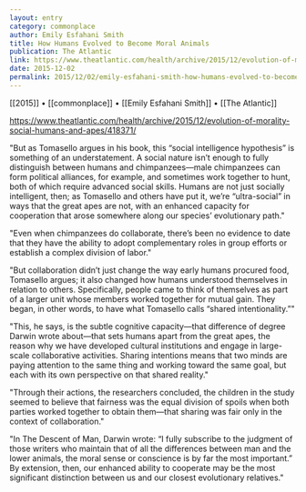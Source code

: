 ```yaml
---
layout: entry
category: commonplace
author: Emily Esfahani Smith
title: How Humans Evolved to Become Moral Animals
publication: The Atlantic
link: https://www.theatlantic.com/health/archive/2015/12/evolution-of-morality-social-humans-and-apes/418371/
date: 2015-12-02
permalink: 2015/12/02/emily-esfahani-smith-how-humans-evolved-to-become-moral-animals
---
```


[[2015]] • [[commonplace]] • [[Emily Esfahani Smith]] • [[The Atlantic]]

https://www.theatlantic.com/health/archive/2015/12/evolution-of-morality-social-humans-and-apes/418371/

"But as Tomasello argues in his book, this “social intelligence hypothesis” is something of an understatement. A social nature isn’t enough to fully distinguish between humans and chimpanzees—male chimpanzees can form political alliances, for example, and sometimes work together to hunt, both of which require advanced social skills. Humans are not just socially intelligent, then; as Tomasello and others have put it, we’re “ultra-social” in ways that the great apes are not, with an enhanced capacity for cooperation that arose somewhere along our species’ evolutionary path."

"Even when chimpanzees do collaborate, there’s been no evidence to date that they have the ability to adopt complementary roles in group efforts or establish a complex division of labor."
 
"But collaboration didn’t just change the way early humans procured food, Tomasello argues; it also changed how humans understood themselves in relation to others. Specifically, people came to think of themselves as part of a larger unit whose members worked together for mutual gain. They began, in other words, to have what Tomasello calls “shared intentionality.”"

"This, he says, is the subtle cognitive capacity—that difference of degree Darwin wrote about—that sets humans apart from the great apes, the reason why we have developed cultural institutions and engage in large-scale collaborative activities. Sharing intentions means that two minds are paying attention to the same thing and working toward the same goal, but each with its own perspective on that shared reality."

"Through their actions, the researchers concluded, the children in the study seemed to believe that fairness was the equal division of spoils when both parties worked together to obtain them—that sharing was fair only in the context of collaboration."

"In The Descent of Man, Darwin wrote: “I fully subscribe to the judgment of those writers who maintain that of all the differences between man and the lower animals, the moral sense or conscience is by far the most important.” By extension, then, our enhanced ability to cooperate may be the most significant distinction between us and our closest evolutionary relatives."
